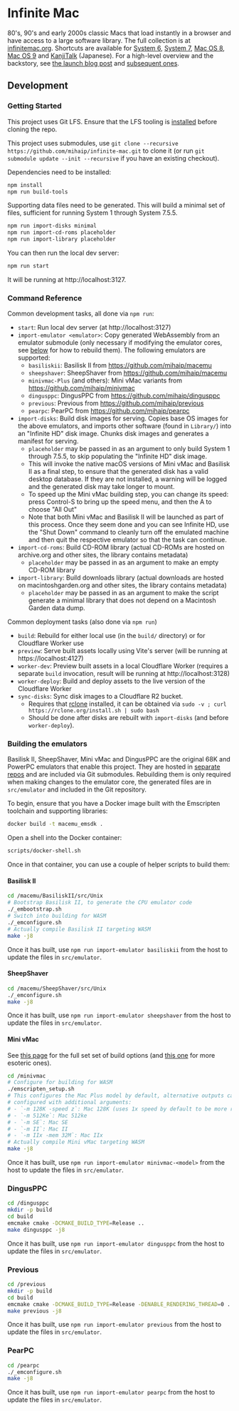 # Infinite Mac

80's, 90's and early 2000s classic Macs that load instantly in a browser and have access to a large software library. The full collection is at [infinitemac.org](https://infinitemac.org). Shortcuts are available for [System 6](https://system6.app/), [System 7](https://system7.app/), [Mac OS 8](https://macos8.app/), [Mac OS 9](https://macos9.app/) and [KanjiTalk](https://kanjitalk7.app) (Japanese). For a high-level overview and the backstory, see [the launch blog post](https://blog.persistent.info/2022/03/blog-post.html) and [subsequent ones](https://blog.persistent.info/search/label/Infinite%20Mac).

## Development

### Getting Started

This project uses Git LFS. Ensure that the LFS tooling is [installed](https://docs.github.com/en/repositories/working-with-files/managing-large-files/installing-git-large-file-storage) before cloning the repo.

This project uses submodules, use `git clone --recursive https://github.com/mihaip/infinite-mac.git` to clone it (or run `git submodule update --init --recursive` if you have an existing checkout).

Dependencies need to be installed:

```sh
npm install
npm run build-tools
```

Supporting data files need to be generated. This will build a minimal set of files, sufficient for running System 1 through System 7.5.5.

```sh
npm run import-disks minimal
npm run import-cd-roms placeholder
npm run import-library placeholder
```

You can then run the local dev server:

```sh
npm run start
```

It will be running at http://localhost:3127.

### Command Reference

Common development tasks, all done via `npm run`:

- `start`: Run local dev server (at http://localhost:3127)
- `import-emulator <emulator>`: Copy generated WebAssembly from an emulator submodule (only necessary if modifying the emulator cores, see [below](#building-the-emulators) for how to rebuild them). The following emulators are supported:
    - `basiliskii`: Basilisk II from https://github.com/mihaip/macemu
    - `sheepshaver`: SheepShaver from https://github.com/mihaip/macemu
    - `minivmac-Plus` (and others): Mini vMac variants from https://github.com/mihaip/minivmac
    - `dingusppc`: DingusPPC from https://github.com/mihaip/dingusppc
    - `previous`: Previous from https://github.com/mihaip/previous
    - `pearpc`: PearPC from https://github.com/mihaip/pearpc
- `import-disks`: Build disk images for serving. Copies base OS images for the above emulators, and imports other software (found in `Library/`) into an "Infinite HD" disk image. Chunks disk images and generates a manifest for serving.
    - `placeholder` may be passed in as an argument to only build System 1 through 7.5.5, to skip populating the "Infinite HD" disk image.
    - This will invoke the native macOS versions of Mini vMac and Basilisk II as a final step, to ensure that the generated disk has a valid desktop database. If they are not installed, a warning will be logged and the generated disk may take longer to mount.
    - To speed up the Mini vMac building step, you can change its speed: press Control-S to bring up the speed menu, and then the A to choose "All Out"
    - Note that both Mini vMac and Basilisk II will be launched as part of this process. Once they seem done and you can see Infinite HD, use the "Shut Down" command to cleanly turn off the emulated machine and then quit the respective emulator so that the task can continue.
- `import-cd-roms`: Build CD-ROM library (actual CD-ROMs are hosted on archive.org and other sites, the library contains metadata)
    - `placeholder` may be passed in as an argument to make an empty CD-ROM library
- `import-library`: Build downloads library (actual downloads are hosted on macintoshgarden.org and other sites, the library contains metadata)
    - `placeholder` may be passed in as an argument to make the script generate a minimal library that does not depend on a Macintosh Garden data dump.

Common deployment tasks (also done via `npm run`)

- `build`: Rebuild for either local use (in the `build/` directory) or for Cloudflare Worker use
- `preview`: Serve built assets locally using Vite's server (will be running at https://localhost:4127)
- `worker-dev`: Preview built assets in a local Cloudflare Worker (requires a separate `build` invocation, result will be running at http://localhost:3128)
- `worker-deploy`: Build and deploy assets to the live version of the Cloudflare Worker
- `sync-disks`: Sync disk images to a Cloudflare R2 bucket.
    - Requires that [rclone](https://rclone.org/) installed, it can be obtained via `sudo -v ; curl https://rclone.org/install.sh | sudo bash`
    - Should be done after disks are rebuilt with `import-disks` (and before `worker-deploy`).

### Building the emulators

Basilisk II, SheepShaver, Mini vMac and DingusPPC are the original 68K and PowerPC emulators that enable this project. They are hosted in [separate](https://github.com/mihaip/minivmac/) [repos](https://github.com/mihaip/macemu/) and are included via Git submodules. Rebuilding them is only required when making changes to the emulator core, the generated files are in `src/emulator` and included in the Git repository.

To begin, ensure that you have a Docker image built with the Emscripten toolchain and supporting libraries:

```sh
docker build -t macemu_emsdk .
```

Open a shell into the Docker container:

```sh
scripts/docker-shell.sh
```

Once in that container, you can use a couple of helper scripts to build them:

#### Basilisk II

```sh
cd /macemu/BasiliskII/src/Unix
# Bootstrap Basilisk II, to generate the CPU emulator code
./_embootstrap.sh
# Switch into building for WASM
./_emconfigure.sh
# Actually compile Basilisk II targeting WASM
make -j8
```

Once it has built, use `npm run import-emulator basiliskii` from the host to update the files in `src/emulator`.

#### SheepShaver

```sh
cd /macemu/SheepShaver/src/Unix
./_emconfigure.sh
make -j8
```

Once it has built, use `npm run import-emulator sheepshaver` from the host to update the files in `src/emulator`.

#### Mini vMac

See [this page](https://www.gryphel.com/c/minivmac/options.html) for the full set set of build options (and [this one](https://www.gryphel.com/c/minivmac/develop.html) for more esoteric ones).

```sh
cd /minivmac
# Configure for building for WASM
./emscripten_setup.sh
# This configures the Mac Plus model by default, alternative outputs can be
# configured with additional arguments:
# - `-m 128K -speed z`: Mac 128K (uses 1x speed by default to be more realistic)
# - `-m 512Ke`: Mac 512ke
# - `-m SE`: Mac SE
# - `-m II`: Mac II
# - `-m IIx -mem 32M`: Mac IIx
# Actually compile Mini vMac targeting WASM
make -j8
```

Once it has built, use `npm run import-emulator minivmac-<model>` from the host to update the files in `src/emulator`.

### DingusPPC

```sh
cd /dingusppc
mkdir -p build
cd build
emcmake cmake -DCMAKE_BUILD_TYPE=Release ..
make dingusppc -j8
```

Once it has built, use `npm run import-emulator dingusppc` from the host to update the files in `src/emulator`.

### Previous

```sh
cd /previous
mkdir -p build
cd build
emcmake cmake -DCMAKE_BUILD_TYPE=Release -DENABLE_RENDERING_THREAD=0 ..
make previous -j8
```

Once it has built, use `npm run import-emulator previous` from the host to update the files in `src/emulator`.

### PearPC

```sh
cd /pearpc
./_emconfigure.sh
make -j8
```

Once it has built, use `npm run import-emulator pearpc` from the host to update the files in `src/emulator`.
